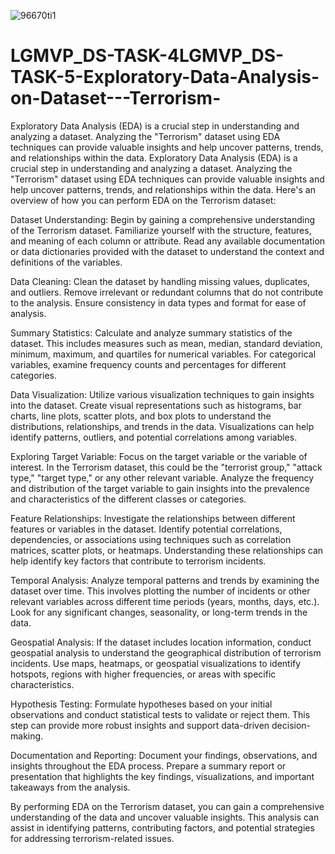 
![96670ti1](https://github.com/sandesh1402/LGMVP_DS-TASK-4LGMVP_DS-TASK-5-Exploratory-Data-Analysis-on-Dataset---Terrorism-/assets/86662036/0579c9fe-8534-47aa-bddc-fcce80e60cac)

# LGMVP_DS-TASK-4LGMVP_DS-TASK-5-Exploratory-Data-Analysis-on-Dataset---Terrorism-
Exploratory Data Analysis (EDA) is a crucial step in understanding and analyzing a dataset. Analyzing the "Terrorism" dataset using EDA techniques can provide valuable insights and help uncover patterns, trends, and relationships within the data.
Exploratory Data Analysis (EDA) is a crucial step in understanding and analyzing a dataset. Analyzing the "Terrorism" dataset using EDA techniques can provide valuable insights and help uncover patterns, trends, and relationships within the data. Here's an overview of how you can perform EDA on the Terrorism dataset:

Dataset Understanding:
Begin by gaining a comprehensive understanding of the Terrorism dataset. Familiarize yourself with the structure, features, and meaning of each column or attribute. Read any available documentation or data dictionaries provided with the dataset to understand the context and definitions of the variables.

Data Cleaning:
Clean the dataset by handling missing values, duplicates, and outliers. Remove irrelevant or redundant columns that do not contribute to the analysis. Ensure consistency in data types and format for ease of analysis.

Summary Statistics:
Calculate and analyze summary statistics of the dataset. This includes measures such as mean, median, standard deviation, minimum, maximum, and quartiles for numerical variables. For categorical variables, examine frequency counts and percentages for different categories.

Data Visualization:
Utilize various visualization techniques to gain insights into the dataset. Create visual representations such as histograms, bar charts, line plots, scatter plots, and box plots to understand the distributions, relationships, and trends in the data. Visualizations can help identify patterns, outliers, and potential correlations among variables.

Exploring Target Variable:
Focus on the target variable or the variable of interest. In the Terrorism dataset, this could be the "terrorist group," "attack type," "target type," or any other relevant variable. Analyze the frequency and distribution of the target variable to gain insights into the prevalence and characteristics of the different classes or categories.

Feature Relationships:
Investigate the relationships between different features or variables in the dataset. Identify potential correlations, dependencies, or associations using techniques such as correlation matrices, scatter plots, or heatmaps. Understanding these relationships can help identify key factors that contribute to terrorism incidents.

Temporal Analysis:
Analyze temporal patterns and trends by examining the dataset over time. This involves plotting the number of incidents or other relevant variables across different time periods (years, months, days, etc.). Look for any significant changes, seasonality, or long-term trends in the data.

Geospatial Analysis:
If the dataset includes location information, conduct geospatial analysis to understand the geographical distribution of terrorism incidents. Use maps, heatmaps, or geospatial visualizations to identify hotspots, regions with higher frequencies, or areas with specific characteristics.

Hypothesis Testing:
Formulate hypotheses based on your initial observations and conduct statistical tests to validate or reject them. This step can provide more robust insights and support data-driven decision-making.

Documentation and Reporting:
Document your findings, observations, and insights throughout the EDA process. Prepare a summary report or presentation that highlights the key findings, visualizations, and important takeaways from the analysis.

By performing EDA on the Terrorism dataset, you can gain a comprehensive understanding of the data and uncover valuable insights. This analysis can assist in identifying patterns, contributing factors, and potential strategies for addressing terrorism-related issues.
